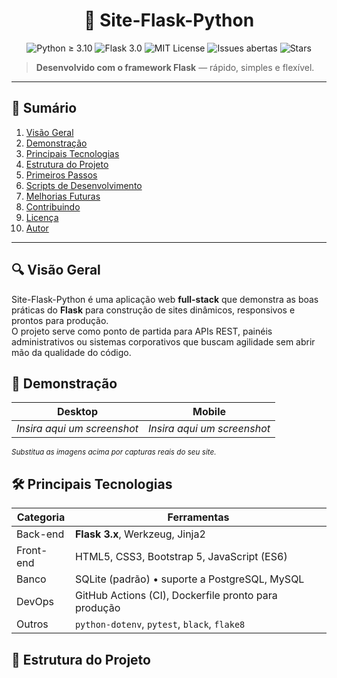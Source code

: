 <h1 align="center">🚀 Site-Flask-Python</h1>

<p align="center">
  <img src="https://img.shields.io/badge/python-3.10%2B-blue.svg" alt="Python ≥ 3.10">
  <img src="https://img.shields.io/badge/flask-3.0-lightgrey.svg" alt="Flask 3.0">
  <img src="https://img.shields.io/badge/license-MIT-green.svg" alt="MIT License">
  <img src="https://img.shields.io/github/issues/SEU-USUARIO/Site-Flask-Python.svg" alt="Issues abertas">
  <img src="https://img.shields.io/github/stars/SEU-USUARIO/Site-Flask-Python.svg" alt="Stars">
</p>

> **Desenvolvido com o framework Flask** — rápido, simples e flexível.

---

## 📑 Sumário
1. [Visão Geral](#visão-geral)
2. [Demonstração](#demonstração)
3. [Principais Tecnologias](#principais-tecnologias)
4. [Estrutura do Projeto](#estrutura-do-projeto)
5. [Primeiros Passos](#primeiros-passos)
6. [Scripts de Desenvolvimento](#scripts-de-desenvolvimento)
7. [Melhorias Futuras](#melhorias-futuras)
8. [Contribuindo](#contribuindo)
9. [Licença](#licença)
10. [Autor](#autor)

---

## 🔍 Visão Geral
Site-Flask-Python é uma aplicação web **full-stack** que demonstra as boas práticas do **Flask** para construção de sites dinâmicos, responsivos e prontos para produção.  
O projeto serve como ponto de partida para APIs REST, painéis administrativos ou sistemas corporativos que buscam agilidade sem abrir mão da qualidade do código.

## 🎥 Demonstração
| Desktop | Mobile |
|---------|--------|
| *Insira aqui um screenshot* | *Insira aqui um screenshot* |

<sub>*Substitua as imagens acima por capturas reais do seu site.*</sub>

## 🛠 Principais Tecnologias
| Categoria | Ferramentas |
|-----------|-------------|
| Back-end  | **Flask 3.x**, Werkzeug, Jinja2 |
| Front-end | HTML5, CSS3, Bootstrap 5, JavaScript (ES6) |
| Banco     | SQLite (padrão) • suporte a PostgreSQL, MySQL |
| DevOps    | GitHub Actions (CI), Dockerfile pronto para produção |
| Outros    | `python-dotenv`, `pytest`, `black`, `flake8` |

## 📂 Estrutura do Projeto
